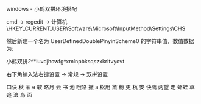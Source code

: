 windows - 小鹤双拼环境搭配

cmd -> regedit -> 计算机\HKEY_CURRENT_USER\Software\Microsoft\InputMethod\Settings\CHS

然后新建一个名为 UserDefinedDoublePinyinScheme0 的字符串值，数值数据为:

小鹤双拼*2*^*iuvdjhcwfg^xmlnpbksqszxkrltvyovt

右下角输入法右键设置 -> 常规 -> 双拼设置

口诀
秋 苇 e 软 略月 云 书 池 哦咯 撇
a 松用 黛 粉 更 杭 安 快鹰 两望
走 虾蛙 草 追 滨 鸟 面
